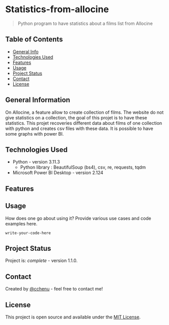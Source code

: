 # Statistics-from-allocine
> Python program to have statistics about a films list from Allocine

## Table of Contents
* [General Info](#general-information)
* [Technologies Used](#technologies-used)
* [Features](#features)
* [Usage](#usage)
* [Project Status](#project-status)
* [Contact](#contact)
* [License](#license)


## General Information
On Allocine, a feature allow to create collection of films. The website do not give statistics on a collection, the goal of this projet is to have these statistics. 
This projet recoveries different data about films of one collection with python and creates csv files with these data. It is possible to have some graphs with power BI.

## Technologies Used
- Python - version 3.11.3
  - Python library : BeautifulSoup (bs4), csv, re, requests, tqdm
- Microsoft Power BI Desktop - version 2.124

## Features

## Usage
How does one go about using it?
Provide various use cases and code examples here.

`write-your-code-here`


## Project Status
Project is: _complete_ - version 1.1.0.


## Contact
Created by [@cchenu](https://github.com/cchenu/) - feel free to contact me!

## License
This project is open source and available under the [MIT License](LICENSE).

